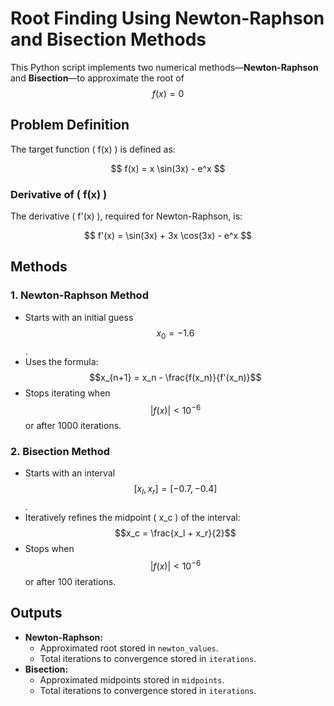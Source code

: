 # Root Finding Using Newton-Raphson and Bisection Methods

This Python script implements two numerical methods—**Newton-Raphson** and **Bisection**—to approximate the root of $$f(x)=0$$

## Problem Definition
The target function \( f(x) \) is defined as:
<p align="center">
  $$ f(x) = x \sin(3x) - e^x $$
</p>

### Derivative of \( f(x) \)
The derivative \( f'(x) \), required for Newton-Raphson, is:
<p align="center">
  $$ f'(x) = \sin(3x) + 3x \cos(3x) - e^x $$
</p>

## Methods

### 1. Newton-Raphson Method
- Starts with an initial guess $$x_0 = -1.6$$.
- Uses the formula: $$x_{n+1} = x_n - \frac{f(x_n)}{f'(x_n)}$$
- Stops iterating when $$|f(x)| < 10^{-6}$$ or after 1000 iterations.

### 2. Bisection Method
- Starts with an interval $$[x_l, x_r] = [-0.7, -0.4]$$.
- Iteratively refines the midpoint \( x_c \) of the interval:
  $$x_c = \frac{x_l + x_r}{2}$$
- Stops when $$|f(x)| < 10^{-6}$$ or after 100 iterations.

## Outputs
- **Newton-Raphson:** 
  - Approximated root stored in `newton_values`.
  - Total iterations to convergence stored in `iterations`.
- **Bisection:** 
  - Approximated midpoints stored in `midpoints`.
  - Total iterations to convergence stored in `iterations`.
